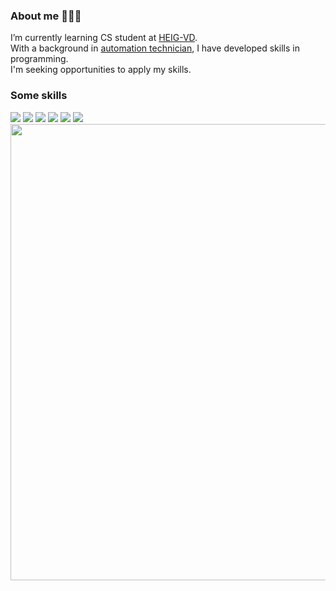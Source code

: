 
### About me 👋🐱‍🐉
I’m currently learning CS student at  [HEIG-VD](https://heig-vd.ch/).    
With a background in [automation technician](https://www.cpnv.ch/formations/ecole-superieure/systemes-industriels-automation/), I have developed skills in programming.    
I'm seeking opportunities to apply my skills.

### Some skills
<img src="https://img.shields.io/badge/CLion-000000?style=for-the-badge&logo=clion&logoColor=white" /> <img src="https://img.shields.io/badge/Discord-5865F2?style=for-the-badge&logo=discord&logoColor=white" /> <img src="https://img.shields.io/badge/Obsidian-483699?style=for-the-badge&logo=Obsidian&logoColor=white" /> <img src="https://img.shields.io/badge/Microsoft_Office-D83B01?style=for-the-badge&logo=microsoft-office&logoColor=white" /> <img src="https://img.shields.io/badge/Windows_11-0078d4?style=for-the-badge&logo=windows-11&logoColor=white" /> <img src="https://img.shields.io/badge/GitHub-100000?style=for-the-badge&logo=github&logoColor=white" />
<img width='730' src="https://github-profile-summary-cards.vercel.app/api/cards/profile-details?username=GianniBee&theme=github_dark" />


